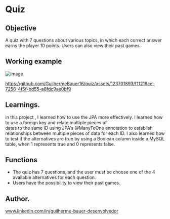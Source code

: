 # Quiz    
         
## Objective                                      

A quiz with 7 questions about various topics, in which each correct answer earns the player 10 points.
Users can also view their past games.          

## Working example       
![image](https://github.com/GuilhermeBauer16/quiz/assets/123701893/7c1eb75c-8ec1-47c6-8e50-8c1a1327242d)

https://github.com/GuilhermeBauer16/quiz/assets/123701893/f11218ce-7256-4f5f-bd55-a8fdc9ae0bf9

## Learnings.            

in this project , I learned how to use the JPA more effectively.
I learned how to use a foreign key and relate multiple pieces of  
datas to the same  ID using  JPA's @ManyToOne annotation to establish 
relationships between multiple pieces of data for each ID.
I also learned how to test if the alternatives are true  by  using a 
Boolean column inside a  MySQL table, when 1 represents true and 0 represents false.

## Functions 

* The quiz has 7 questions, and the user must be choose one of  the 4 available alternatives for each question.
* Users have the possibility to view their past games.     

## Author.   
 www.linkedin.com/in/guilherme-bauer-desenvolvedor 
